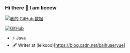 ### Hi there 👋 I am lieeew
[![我的 GitHub 数据](https://github-readme-stats.vercel.app/api?username=lieeew)]()

[![GitHub](https://img.shields.io/badge/dynamic/json?logo=github&label=GitHub&labelColor=495867&color=495867&query=%24.data.totalSubs&url=https%3A%2F%2Fapi.spencerwoo.com%2Fsubstats%2F%3Fsource%3Dgithub%26queryKey%3Dhayschan&style=flat-square)](https://github.com/hayschan)

- ⚡   Java
- 🖋 Writer at (leikooo)[https://blog.csdn.net/baihuaeryue]
